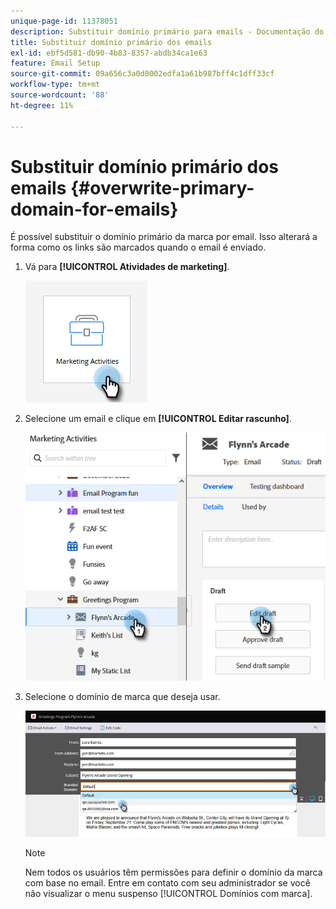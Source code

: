 ```yaml
---
unique-page-id: 11378051
description: Substituir domínio primário para emails - Documentação do Marketo - Documentação do produto
title: Substituir domínio primário dos emails
exl-id: ebf5d581-db90-4b83-8357-abdb34ca1e63
feature: Email Setup
source-git-commit: 09a656c3a0d0002edfa1a61b987bff4c1dff33cf
workflow-type: tm+mt
source-wordcount: '88'
ht-degree: 11%

---
```


# Substituir domínio primário dos emails {#overwrite-primary-domain-for-emails}

É possível substituir o domínio primário da marca por email. Isso alterará a forma como os links são marcados quando o email é enviado.

1. Vá para **[!UICONTROL Atividades de marketing]**.

   ![](assets/overwrite-primary-domain-for-emails-1.png)

1. Selecione um email e clique em **[!UICONTROL Editar rascunho]**.

   ![](assets/overwrite-primary-domain-for-emails-2.png)

1. Selecione o domínio de marca que deseja usar.

   ![](assets/overwrite-primary-domain-for-emails-3.png)

   >[!NOTE]
   >
   >Nem todos os usuários têm permissões para definir o domínio da marca com base no email. Entre em contato com seu administrador se você não visualizar o menu suspenso [!UICONTROL Domínios com marca].
